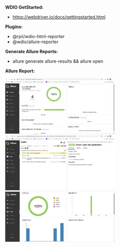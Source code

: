 **WDIO GetStarted:**
* https://webdriver.io/docs/gettingstarted.html

**Plugins:**
* @rpii/wdio-html-reporter
* @wdio/allure-reporter

**Generate Allure Reports:**
* allure generate allure-results && allure open

**Allure Report:**
<div align="left">
  <img src="images/allure_1.png" width="350">
  <img src="images/allure_2.png" width="350">
  <img src="images/allure_3.png" width="350">
</div>

